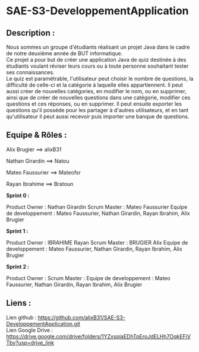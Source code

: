 # SAE-S3-DeveloppementApplication

## Description :

Nous sommes un groupe d'étudiants réalisant un projet Java dans le cadre de notre deuxième année de BUT informatique.  
Ce projet a pour but de créer une application Java de quiz destinée à des étudiants voulant réviser leurs cours ou à toute personne souhaitant tester ses connaissances.  
Le quiz est paramétrable, l'utilisateur peut choisir le nombre de questions, la difficulté de celle-ci et la catégorie à laquelle elles appartiennent. 
Il peut aussi créer de nouvelles catégories, en modifier le nom, ou en supprimer, ainsi que de créer de nouvelles questions dans une catégorie, modifier ces questions et ces réponses, ou en supprimer.
Il peut ensuite exporter les questions qu'il possède pour les partager à d'autres utilisateurs, et en tant qu'utilisateur il peut aussi recevoir puis importer une banque de questions.


## Equipe & Rôles :

Alix Brugier     ==> alixB31 

Nathan Girardin  ==> Natou    

Mateo Faussurier ==> Mateofsr 

Rayan Ibrahime    ==> Bratoun


**Sprint 0 :**

Product Owner : Nathan Girardin
Scrum Master : Mateo Faussurier
Equipe de developpement : Mateo Faussurier, Nathan Girardin, Rayan Ibrahim, Alix Brugier


**Sprint 1 :**

Product Owner : IBRAHIME Rayan
Scrum Master : BRUGIER Alix
Equipe de developpement : Mateo Faussurier, Nathan Girardin, Rayan Ibrahim, Alix Brugier


**Sprint 2 :**

Product Owner : 
Scrum Master : 
Equipe de developpement : Mateo Faussurier, Nathan Girardin, Rayan Ibrahim, Alix Brugier


## Liens : 
Lien github : https://github.com/alixB31/SAE-S3-DeveloppementApplication.git  
Lien Google Drive : https://drive.google.com/drive/folders/1YZxspiaEDhTpEroJdELHh7OqkEFiVTby?usp=drive_link
